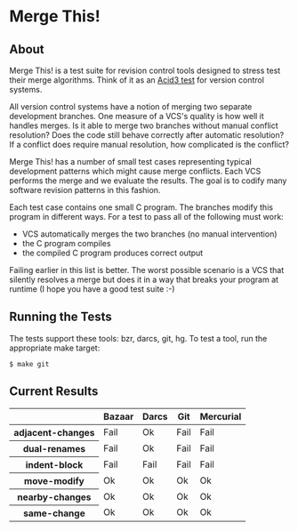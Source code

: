Merge This!
===========

About
-----

Merge This! is a test suite for revision control tools designed to stress
test their merge algorithms.  Think of it as
an [Acid3 test](http://acid3.acidtests.org/) for version control systems.

All version control systems have a notion of merging two separate
development branches.  One measure of a VCS's quality is how well
it handles merges.  Is it able to merge two branches without manual
conflict resolution?  Does the code still behave correctly after
automatic resolution?  If a conflict does require manual resolution, how
complicated is the conflict?

Merge This! has a number of small test cases representing typical
development patterns which might cause merge conflicts.  Each VCS
performs the merge and we evaluate the results.  The goal is to
codify many software revision patterns in this fashion.

Each test case contains one small C program.  The branches modify
this program in different ways.  For a test to pass all
of the following must work:

  * VCS automatically merges the two branches (no manual intervention)
  * the C program compiles
  * the compiled C program produces correct output

Failing earlier in this list is better.  The worst possible scenario
is a VCS that silently resolves a merge but does it in a way that
breaks your program at runtime (I hope you have a good test suite :-)

Running the Tests
-----------------

The tests support these tools: bzr, darcs, git, hg.  To test a tool,
run the appropriate make target:

    $ make git

Current Results
---------------

<table>
    <thead>
        <tr>
            <th></th>
            <th>Bazaar</th>
            <th>Darcs</th>
            <th>Git</th>
            <th>Mercurial</th>
        </tr>
    </thead>
    <tbody>
        <tr>
            <th>adjacent-changes</th>
            <td>Fail</td>
            <td>Ok</td>
            <td>Fail</td>
            <td>Fail</td>
        </tr>
        <tr>
            <th>dual-renames</th>
            <td>Fail</td>
            <td>Ok</td>
            <td>Fail</td>
            <td>Fail</td>
        </tr>
        <tr>
            <th>indent-block</th>
            <td>Fail</td>
            <td>Fail</td>
            <td>Fail</td>
            <td>Fail</td>
        </tr>
        <tr>
            <th>move-modify</th>
            <td>Ok</td>
            <td>Ok</td>
            <td>Ok</td>
            <td>Ok</td>
        </tr>
        <tr>
            <th>nearby-changes</th>
            <td>Ok</td>
            <td>Ok</td>
            <td>Ok</td>
            <td>Ok</td>
        </tr>
        <tr>
            <th>same-change</th>
            <td>Ok</td>
            <td>Ok</td>
            <td>Ok</td>
            <td>Ok</td>
        </tr>
    </tbody>
</table>
